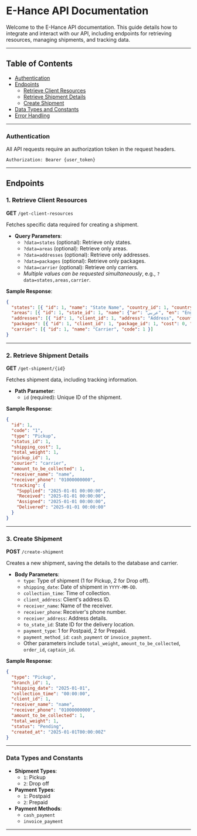 
# **E-Hance API Documentation**

Welcome to the E-Hance API documentation. This guide details how to integrate and interact with our API, including endpoints for retrieving resources, managing shipments, and tracking data.

---

## **Table of Contents**
- [Authentication](#authentication)
- [Endpoints](#endpoints)
  - [Retrieve Client Resources](#1-retrieve-client-resources)
  - [Retrieve Shipment Details](#2-retrieve-shipment-details)
  - [Create Shipment](#3-create-shipment)
- [Data Types and Constants](#data-types-and-constants)
- [Error Handling](#error-handling)

---

### **Authentication**

All API requests require an authorization token in the request headers.

```http
Authorization: Bearer {user_token}
```

---

## **Endpoints**

### **1. Retrieve Client Resources**
**GET** `/get-client-resources`

Fetches specific data required for creating a shipment.

- **Query Parameters**:
  - `?data=states` (optional): Retrieve only states.
  - `?data=areas` (optional): Retrieve only areas.
  - `?data=addresses` (optional): Retrieve only addresses.
  - `?data=packages` (optional): Retrieve only packages.
  - `?data=carrier` (optional): Retrieve only carriers.
  - *Multiple values can be requested simultaneously*, e.g., `?data=states,areas,carrier`.

**Sample Response**:
```json
{
  "states": [{ "id": 1, "name": "State Name", "country_id": 1, "country_code": "EG", "iso2": "KAF" }],
  "areas": [{ "id": 1, "state_id": 1, "name": {"ar": "عربي", "en": "English"} }],
  "addresses": [{ "id": 1, "client_id": 1, "address": "Address", "country_id": 1, "state_id": 1, "area_id": 1 }],
  "packages": [{ "id": 1, "client_id": 1, "package_id": 1, "cost": 0, "name": {"en": "English", "ar": "عربي"} }],
  "carrier": [{ "id": 1, "name": "Carrier", "code": 1 }]
}
```

---

### **2. Retrieve Shipment Details**
**GET** `/get-shipment/{id}`

Fetches shipment data, including tracking information.

- **Path Parameter**:
  - `id` (required): Unique ID of the shipment.

**Sample Response**:
```json
{
  "id": 1,
  "code": "1",
  "type": "Pickup",
  "status_id": 1,
  "shipping_cost": 1,
  "total_weight": 1,
  "pickup_id": 1,
  "courier": "carrier",
  "amount_to_be_collected": 1,
  "receiver_name": "name",
  "receiver_phone": "01000000000",
  "tracking": {
    "Supplied": "2025-01-01 00:00:00",
    "Received": "2025-01-01 00:00:00",
    "Assigned": "2025-01-01 00:00:00",
    "Delivered": "2025-01-01 00:00:00"
  }
}
```

---

### **3. Create Shipment**
**POST** `/create-shipment`

Creates a new shipment, saving the details to the database and carrier.

- **Body Parameters**:
  - `type`: Type of shipment (1 for Pickup, 2 for Drop off).
  - `shipping_date`: Date of shipment in `YYYY-MM-DD`.
  - `collection_time`: Time of collection.
  - `client_address`: Client's address ID.
  - `receiver_name`: Name of the receiver.
  - `receiver_phone`: Receiver's phone number.
  - `receiver_address`: Address details.
  - `to_state_id`: State ID for the delivery location.
  - `payment_type`: 1 for Postpaid, 2 for Prepaid.
  - `payment_method_id`: `cash_payment` or `invoice_payment`.
  - Other parameters include `total_weight`, `amount_to_be_collected`, `order_id`, `captain_id`.

**Sample Response**:
```json
{
  "type": "Pickup",
  "branch_id": 1,
  "shipping_date": "2025-01-01",
  "collection_time": "00:00:00",
  "client_id": 1,
  "receiver_name": "name",
  "receiver_phone": "01000000000",
  "amount_to_be_collected": 1,
  "total_weight": 1,
  "status": "Pending",
  "created_at": "2025-01-01T00:00:00Z"
}
```

---

### **Data Types and Constants**
- **Shipment Types**:
  - `1`: Pickup
  - `2`: Drop off
- **Payment Types**:
  - `1`: Postpaid
  - `2`: Prepaid
- **Payment Methods**:
  - `cash_payment`
  - `invoice_payment`
  
--- 

